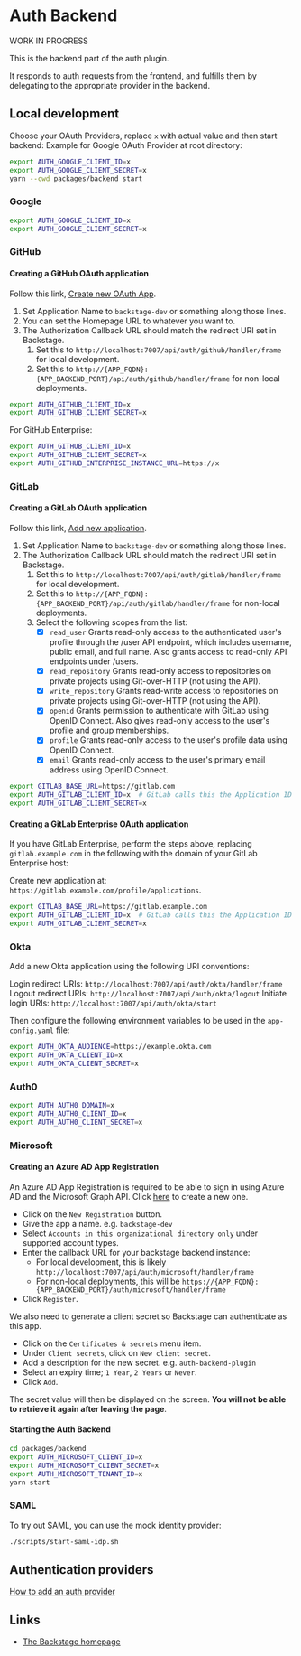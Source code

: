 # Auth Backend

WORK IN PROGRESS

This is the backend part of the auth plugin.

It responds to auth requests from the frontend, and fulfills them by delegating
to the appropriate provider in the backend.

## Local development

Choose your OAuth Providers, replace `x` with actual value and then start backend:
Example for Google OAuth Provider at root directory:

```bash
export AUTH_GOOGLE_CLIENT_ID=x
export AUTH_GOOGLE_CLIENT_SECRET=x
yarn --cwd packages/backend start
```

### Google

```bash
export AUTH_GOOGLE_CLIENT_ID=x
export AUTH_GOOGLE_CLIENT_SECRET=x
```

### GitHub

#### Creating a GitHub OAuth application

Follow this link, [Create new OAuth App](https://github.com/settings/applications/new).

1. Set Application Name to `backstage-dev` or something along those lines.
1. You can set the Homepage URL to whatever you want to.
1. The Authorization Callback URL should match the redirect URI set in Backstage.
   1. Set this to `http://localhost:7007/api/auth/github/handler/frame` for local development.
   1. Set this to `http://{APP_FQDN}:{APP_BACKEND_PORT}/api/auth/github/handler/frame` for non-local deployments.

```bash
export AUTH_GITHUB_CLIENT_ID=x
export AUTH_GITHUB_CLIENT_SECRET=x
```

For GitHub Enterprise:

```bash
export AUTH_GITHUB_CLIENT_ID=x
export AUTH_GITHUB_CLIENT_SECRET=x
export AUTH_GITHUB_ENTERPRISE_INSTANCE_URL=https://x
```

### GitLab

#### Creating a GitLab OAuth application

Follow this link, [Add new application](https://gitlab.com/-/profile/applications).

1. Set Application Name to `backstage-dev` or something along those lines.
1. The Authorization Callback URL should match the redirect URI set in Backstage.
   1. Set this to `http://localhost:7007/api/auth/gitlab/handler/frame` for local development.
   1. Set this to `http://{APP_FQDN}:{APP_BACKEND_PORT}/api/auth/gitlab/handler/frame` for non-local deployments.
   1. Select the following scopes from the list:
      - [x] `read_user` Grants read-only access to the authenticated user's profile through the /user API endpoint, which includes username, public email, and full name. Also grants access to read-only API endpoints under /users.
      - [x] `read_repository` Grants read-only access to repositories on private projects using Git-over-HTTP (not using the API).
      - [x] `write_repository` Grants read-write access to repositories on private projects using Git-over-HTTP (not using the API).
      - [x] `openid` Grants permission to authenticate with GitLab using OpenID Connect. Also gives read-only access to the user's profile and group memberships.
      - [x] `profile` Grants read-only access to the user's profile data using OpenID Connect.
      - [x] `email` Grants read-only access to the user's primary email address using OpenID Connect.

```bash
export GITLAB_BASE_URL=https://gitlab.com
export AUTH_GITLAB_CLIENT_ID=x  # GitLab calls this the Application ID
export AUTH_GITLAB_CLIENT_SECRET=x
```

#### Creating a GitLab Enterprise OAuth application

If you have GitLab Enterprise, perform the steps above, replacing `gitlab.example.com` in the following
with the domain of your GitLab Enterprise host:

Create new application at: `https://gitlab.example.com/profile/applications`.

```bash
export GITLAB_BASE_URL=https://gitlab.example.com
export AUTH_GITLAB_CLIENT_ID=x  # GitLab calls this the Application ID
export AUTH_GITLAB_CLIENT_SECRET=x
```

### Okta

Add a new Okta application using the following URI conventions:

Login redirect URIs: `http://localhost:7007/api/auth/okta/handler/frame`
Logout redirect URIs: `http://localhost:7007/api/auth/okta/logout`
Initiate login URIs: `http://localhost:7007/api/auth/okta/start`

Then configure the following environment variables to be used in the `app-config.yaml` file:

```bash
export AUTH_OKTA_AUDIENCE=https://example.okta.com
export AUTH_OKTA_CLIENT_ID=x
export AUTH_OKTA_CLIENT_SECRET=x
```

### Auth0

```bash
export AUTH_AUTH0_DOMAIN=x
export AUTH_AUTH0_CLIENT_ID=x
export AUTH_AUTH0_CLIENT_SECRET=x
```

### Microsoft

#### Creating an Azure AD App Registration

An Azure AD App Registration is required to be able to sign in using Azure AD and the Microsoft Graph API.
Click [here](https://portal.azure.com/#blade/Microsoft_AAD_IAM/ActiveDirectoryMenuBlade/RegisteredApps) to create a new one.

- Click on the `New Registration` button.
- Give the app a name. e.g. `backstage-dev`
- Select `Accounts in this organizational directory only` under supported account types.
- Enter the callback URL for your backstage backend instance:
  - For local development, this is likely `http://localhost:7007/api/auth/microsoft/handler/frame`
  - For non-local deployments, this will be `https://{APP_FQDN}:{APP_BACKEND_PORT}/auth/microsoft/handler/frame`
- Click `Register`.

We also need to generate a client secret so Backstage can authenticate as this app.

- Click on the `Certificates & secrets` menu item.
- Under `Client secrets`, click on `New client secret`.
- Add a description for the new secret. e.g. `auth-backend-plugin`
- Select an expiry time; `1 Year`, `2 Years` or `Never`.
- Click `Add`.

The secret value will then be displayed on the screen. **You will not be able to retrieve it again after leaving the page**.

#### Starting the Auth Backend

```bash
cd packages/backend
export AUTH_MICROSOFT_CLIENT_ID=x
export AUTH_MICROSOFT_CLIENT_SECRET=x
export AUTH_MICROSOFT_TENANT_ID=x
yarn start
```

### SAML

To try out SAML, you can use the mock identity provider:

```bash
./scripts/start-saml-idp.sh
```

## Authentication providers

[How to add an auth provider](https://github.com/backstage/backstage/blob/master/docs/auth/add-auth-provider.md)

## Links

- [The Backstage homepage](https://backstage.io)
